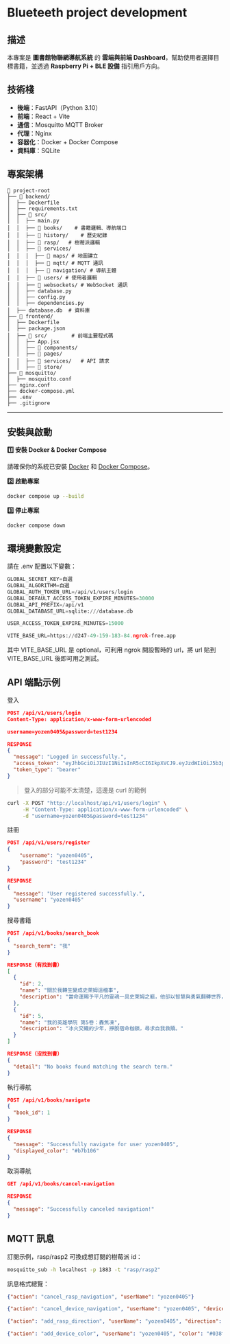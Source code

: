 # Blueteeth project development

## 描述

本專案是 **圖書館物聯網導航系統** 的 **雲端與前端 Dashboard**，幫助使用者選擇目標書籍，並透過 **Raspberry Pi + BLE 設備** 指引用戶方向。

## 技術棧

- **後端**：FastAPI（Python 3.10）
- **前端**：React + Vite
- **通信**：Mosquitto MQTT Broker
- **代理**：Nginx
- **容器化**：Docker + Docker Compose
- **資料庫**：SQLite

## 專案架構

```
📂 project-root
├── 📂 backend/        
│  ├── Dockerfile     
│  ├── requirements.txt  
│  ├── 📂 src/        
│  │  ├── main.py    
│  │  ├── 📂 books/    # 書籍邏輯、導航端口
│  │  ├── 📂 history/    # 歷史紀錄
│  │  ├── 📂 rasp/   # 樹莓派邏輯
│  │  ├── 📂 services/  
│  │  │  ├── 📂 maps/ # 地圖建立
│  │  │  ├── 📂 mqtt/ # MQTT 通訊
│  │  │  ├── 📂 navigation/ # 導航主體
│  │  ├── 📂 users/ # 使用者邏輯
│  │  ├── 📂 websockets/ # WebSocket 通訊
│  │  ├── database.py
│  │  ├── config.py
│  │  ├── dependencies.py
│  ├── database.db  # 資料庫
├── 📂 frontend/       
│  ├── Dockerfile    
│  ├── package.json    
│  ├── 📂 src/        # 前端主要程式碼
│  │  ├── App.jsx    
│  │  ├── 📂 components/  
│  │  ├── 📂 pages/     
│  │  ├── 📂 services/   # API 請求
│  │  ├── 📂 store/     
├── 📂 mosquitto/       
│  ├── mosquitto.conf   
├── nginx.conf     
├── docker-compose.yml   
├── .env   
├── .gitignore          
```

---

## 安裝與啟動

**1️⃣ 安裝 Docker & Docker Compose**

請確保你的系統已安裝 [Docker](https://www.docker.com/) 和 [Docker Compose](https://docs.docker.com/compose/)。

**2️⃣ 啟動專案**

```bash
docker compose up --build
```

**3️⃣ 停止專案**

```
docker compose down
```

## 環境變數設定

請在 .env 配置以下變數：

```py
GLOBAL_SECRET_KEY=自選
GLOBAL_ALGORITHM=自選
GLOBAL_AUTH_TOKEN_URL=/api/v1/users/login
GLOBAL_DEFAULT_ACCESS_TOKEN_EXPIRE_MINUTES=30000
GLOBAL_API_PREFIX=/api/v1
GLOBAL_DATABASE_URL=sqlite:///database.db

USER_ACCESS_TOKEN_EXPIRE_MINUTES=15000

VITE_BASE_URL=https://d247-49-159-183-84.ngrok-free.app
```

其中 VITE_BASE_URL 是 optional，可利用 ngrok 開設暫時的 url，將 url 貼到 VITE_BASE_URL 後即可用之測試。

## API 端點示例

登入

```json
POST /api/v1/users/login
Content-Type: application/x-www-form-urlencoded

username=yozen0405&password=test1234

RESPONSE
{
  "message": "Logged in successfully.",
  "access_token": "eyJhbGciOiJIUzI1NiIsInR5cCI6IkpXVCJ9.eyJzdWIiOiJ5b3plbjA0MDUiLCJleHAiOjE3NDAyNjUyNjN9.9PubGm7MOsqUx_yLCFoctQcnzJG_TXDUEnFUfkw-tvg",
  "token_type": "bearer"
}
```

> 登入的部分可能不太清楚，這邊是 curl 的範例

```bash
curl -X POST "http://localhost/api/v1/users/login" \
     -H "Content-Type: application/x-www-form-urlencoded" \
     -d "username=yozen0405&password=test1234"
```

註冊

```json
POST /api/v1/users/register
{
    "username": "yozen0405",
    "password": "test1234"
}

RESPONSE
{
  "message": "User registered successfully.",
  "username": "yozen0405"
}
```

搜尋書籍

```json
POST /api/v1/books/search_book
{
  "search_term": "我"
}

RESPONSE（有找到書）
[
  {
    "id": 2,
    "name": "關於我轉生變成史萊姆這檔事",
    "description": "當命運賜予平凡的靈魂一具史萊姆之軀，他卻以智慧與勇氣翻轉世界，成為萬眾敬畏的傳奇。"
  },
  {
    "id": 5,
    "name": "我的英雄學院 第5卷：轟焦凍",
    "description": "冰火交織的少年，掙脫宿命枷鎖，尋求自我救贖。"
  }
]

RESPONSE（沒找到書）
{
  "detail": "No books found matching the search term."
}
```

執行導航

```json
POST /api/v1/books/navigate
{
  "book_id": 1
}

RESPONSE
{
  "message": "Successfully navigate for user yozen0405",
  "displayed_color": "#b7b106"
}
```

取消導航

```json
GET /api/v1/books/cancel-navigation

RESPONSE
{
  "message": "Successfully canceled navigation!"
}
```

## MQTT 訊息

訂閱示例，rasp/rasp2 可換成想訂閱的樹莓派 id：

```bash
mosquitto_sub -h localhost -p 1883 -t "rasp/rasp2"
```

訊息格式總覽：

```json
{"action": "cancel_rasp_navigation", "userName": "yozen0405"}

{"action": "cancel_device_navigation", "userName": "yozen0405", "deviceId": "device3"}

{"action": "add_rasp_direction", "userName": "yozen0405", "direction": "RIGHT", "color": "#038fc2"}

{"action": "add_device_color", "userName": "yozen0405", "color": "#038fc2", "deviceId": "device3"}
```